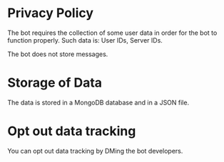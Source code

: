 # Privacy Policy
The bot requires the collection of some user data in order for the bot to function properly.
Such data is: User IDs, Server IDs.

The bot does not store messages.

# Storage of Data
The data is stored in a MongoDB database and in a JSON file.

# Opt out data tracking
You can opt out data tracking by DMing the bot developers.

